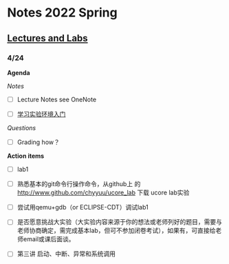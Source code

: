 # Notes 2022 Spring

##  [Lectures and Labs](https://github.com/hmu1540/os_course_info)

### 4/24 

**Agenda**

*Notes*

- [ ] Lecture Notes see OneNote

- [ ] [学习实验环境入门](https://www.lanqiao.cn/courses/221/learning/?id=709)

*Questions*

- [ ] Grading how？

**Action items**

- [ ] lab1
- [ ] 熟悉基本的git命令行操作命令，从github上 的 http://www.github.com/chyyuu/ucore_lab 下载 ucore lab实验
- [ ] 尝试用qemu+gdb（or ECLIPSE-CDT）调试lab1
- [ ] 是否愿意挑战大实验（大实验内容来源于你的想法或老师列好的题目，需要与老师协商确定，需完成基本lab，但可不参加闭卷考试），如果有，可直接给老师email或课后面谈。
- [ ] 第三讲 启动、中断、异常和系统调用


